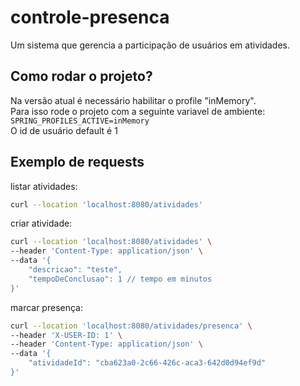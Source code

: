 # controle-presenca
Um sistema que gerencia a participação de usuários em atividades.

## Como rodar o projeto?

Na versão atual é necessário habilitar o profile "inMemory".  
Para isso rode o projeto com a seguinte variavel de ambiente: `SPRING_PROFILES_ACTIVE=inMemory`  
O id de usuário default é 1

## Exemplo de requests

listar atividades:
```bash
curl --location 'localhost:8080/atividades'
```

criar atividade:
```bash
curl --location 'localhost:8080/atividades' \
--header 'Content-Type: application/json' \
--data '{
    "descricao": "teste",
    "tempoDeConclusao": 1 // tempo em minutos
}'
```

marcar presença:
```bash
curl --location 'localhost:8080/atividades/presenca' \
--header 'X-USER-ID: 1' \
--header 'Content-Type: application/json' \
--data '{
    "atividadeId": "cba623a0-2c66-426c-aca3-642d0d94ef9d"
}'
```